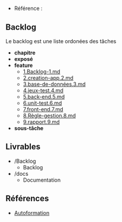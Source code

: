 #  

- Référence :   

 

## Backlog 

Le backlog est une liste ordonées des tâches 

- **chapitre** 
- **exposé** 
- **feature** 
  - [1.Backlog-1.md](./Backlog/feature/1.Backlog-1.md) 
  - [2.creation-app.2.md](./Backlog/feature/2.creation-app.2.md) 
  - [3.base-de-données.3.md](./Backlog/feature/3.base-de-données.3.md) 
  - [4.jeux-test.4.md](./Backlog/feature/4.jeux-test.4.md) 
  - [5.back-end.5.md](./Backlog/feature/5.back-end.5.md) 
  - [6.unit-test.6.md](./Backlog/feature/6.unit-test.6.md) 
  - [7.front-end.7.md](./Backlog/feature/7.front-end.7.md) 
  - [8.Règle-gestion.8.md](./Backlog/feature/8.Règle-gestion.8.md) 
  - [9.rapport.9.md](./Backlog/feature/9.rapport.9.md) 
- **sous-tâche** 
## Livrables 

 

- /Backlog 
  - Backlog 
- /docs 
  - Documentation 
## Références 

 

- [Autoformation](#) 

